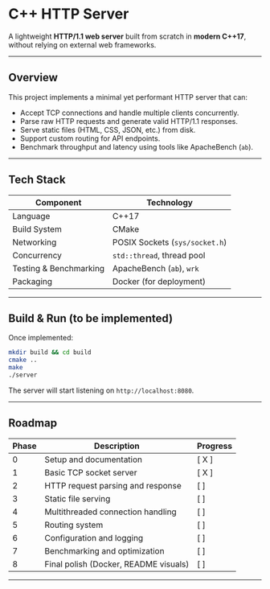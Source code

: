 # C++ HTTP Server

A lightweight **HTTP/1.1 web server** built from scratch in **modern C++17**, without relying on external web frameworks.

---

## Overview

This project implements a minimal yet performant HTTP server that can:

- Accept TCP connections and handle multiple clients concurrently.
- Parse raw HTTP requests and generate valid HTTP/1.1 responses.
- Serve static files (HTML, CSS, JSON, etc.) from disk.
- Support custom routing for API endpoints.
- Benchmark throughput and latency using tools like ApacheBench (`ab`).

---

## Tech Stack

| Component              | Technology                     |
| ---------------------- | ------------------------------ |
| Language               | C++17                          |
| Build System           | CMake                          |
| Networking             | POSIX Sockets (`sys/socket.h`) |
| Concurrency            | `std::thread`, thread pool     |
| Testing & Benchmarking | ApacheBench (`ab`), `wrk`      |
| Packaging              | Docker (for deployment)        |

---

## Build & Run (to be implemented)

Once implemented:

```bash
mkdir build && cd build
cmake ..
make
./server
```

The server will start listening on `http://localhost:8080`.

---

## Roadmap

| Phase | Description                           | Progress |
| ----- | ------------------------------------- | -------- |
| 0     | Setup and documentation               | [ X ]    |
| 1     | Basic TCP socket server               | [ X ]    |
| 2     | HTTP request parsing and response     | [ ]      |
| 3     | Static file serving                   | [ ]      |
| 4     | Multithreaded connection handling     | [ ]      |
| 5     | Routing system                        | [ ]      |
| 6     | Configuration and logging             | [ ]      |
| 7     | Benchmarking and optimization         | [ ]      |
| 8     | Final polish (Docker, README visuals) | [ ]      |

---
